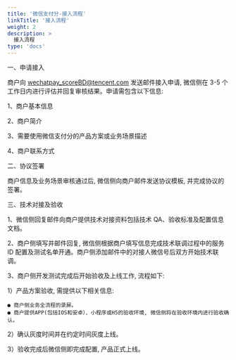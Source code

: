 ```yaml
---
title: '微信支付分-接入流程'
linkTitle: '接入流程'
weight: 2
description: >
  接入流程
type: 'docs'
---
```


一、申请接入

商户向 wechatpay_scoreBD@tencent.com 发送邮件接入申请, 微信侧在 3-5 个工作日内进行评估并回复审核结果。申请需包含以下信息:

1、商户基本信息

2、商户简介

3、需要使用微信支付分的产品方案或业务场景描述

4、商户联系方式

二、协议签署

商户信息及业务场景审核通过后, 微信侧向商户邮件发送协议模板, 并完成协议的签署。

三、技术对接及验收

1、微信侧回复邮件向商户提供技术对接资料包括技术 QA、验收标准及配置信息文档。

2、商户侧填写并邮件回复, 微信侧根据商户填写信息完成技术联调过程中的服务 ID 配置及测试名单开通。商户侧添加邮件中的对接人微信号后双方开始技术联调。

3、商户侧开发测试完成后开始验收及上线工作, 流程如下:

1）产品方案验收, 需提供以下相关信息:

    ● 商户侧业务全流程的录屏。
    ● 商户提供APP(包括IOS和安卓）、小程序或H5的验收环境, 微信侧将在验收环境内进行验收确认。

2）确认灰度时间并在约定时间灰度上线。

3）验收完成后微信侧即完成配置, 产品正式上线。
